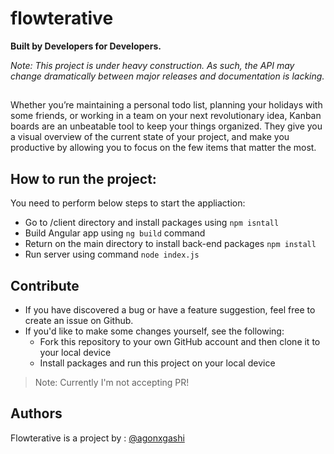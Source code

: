 # flowterative
**Built by Developers for Developers.**

*Note: This project is under heavy construction. As such, the API may change dramatically between major releases and documentation is lacking.*

[]()
---
Whether you’re maintaining a personal todo list, planning your holidays with some friends, or working in a team on your next revolutionary idea, Kanban boards are an unbeatable tool to keep your things organized. They give you a visual overview of the current state of your project, and make you productive by allowing you to focus on the few items that matter the most.


## How to run the project:
You need to perform below steps to start the appliaction:
  - Go to /client directory and install packages using ```npm isntall```
  - Build Angular app using ```ng build``` command
  - Return on the main directory to install back-end packages ```npm install```
  - Run server using command ```node index.js```

## Contribute
  - If you have discovered a bug or have a feature suggestion, feel free to create an issue on Github.
  - If you'd like to make some changes yourself, see the following:
    - Fork this repository to your own GitHub account and then clone it to your local device
    - Install packages and run this project on your local device

> Note: Currently I'm not accepting PR!

## Authors
Flowterative is a project by : [@agonxgashi](https://t.me/agonxgashi)
